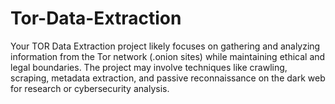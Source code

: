 # Tor-Data-Extraction
Your TOR Data Extraction project likely focuses on gathering and analyzing information from the Tor network (.onion sites) while maintaining ethical and legal boundaries. The project may involve techniques like crawling, scraping, metadata extraction, and passive reconnaissance on the dark web for research or cybersecurity analysis.
